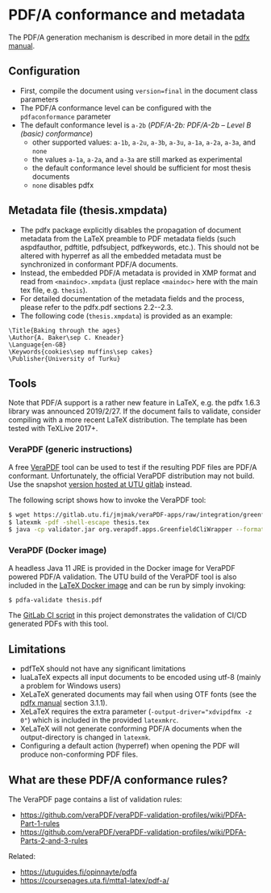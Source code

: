 
# PDF/A conformance and metadata

The PDF/A generation mechanism is described in more detail in the
[pdfx manual](ftp://ftp.funet.fi/pub/TeX/CTAN/macros/latex/contrib/pdfx/pdfx.pdf).

## Configuration

- First, compile the document using `version=final` in the document class parameters
- The PDF/A conformance level can be configured with the `pdfaconformance` parameter
- The default conformance level is `a-2b` (*PDF/A-2b: PDF/A-2b – Level B (basic) conformance*)
  - other supported values: `a-1b`, `a-2u`, `a-3b`, `a-3u`, `a-1a`, `a-2a`, `a-3a`, and `none`
  - the values `a-1a`, `a-2a`, and `a-3a` are still marked as experimental
  - the default conformance level should be sufficient for most thesis documents
  - `none` disables pdfx

## Metadata file (thesis.xmpdata)

- The pdfx package explicitly disables the propagation of document metadata
  from the LaTeX preamble to PDF metadata fields (such aspdfauthor, pdftitle,
  pdfsubject, pdfkeywords, etc.). This should not be altered with hyperref
  as all the embedded metadata must be synchronized in conformant PDF/A
  documents.
- Instead, the embedded PDF/A metadata is provided in XMP format and read from
  `<maindoc>.xmpdata` (just replace `<maindoc>` here with the main tex file,
  e.g. `thesis`).
- For detailed documentation of the metadata fields and the process, please
  refer to the pdfx.pdf sections 2.2--2.3.
- The following code (`thesis.xmpdata`) is provided as an example:
```
\Title{Baking through the ages}
\Author{A. Baker\sep C. Kneader}
\Language{en-GB}
\Keywords{cookies\sep muffins\sep cakes}
\Publisher{University of Turku}
```

## Tools

Note that PDF/A support is a rather new feature in LaTeX, e.g. the pdfx
1.6.3 library was announced 2019/2/27. If the document fails to validate,
consider compiling with a more recent LaTeX distribution. The template
has been tested with TeXLive 2017+.

### VeraPDF (generic instructions)

A free [VeraPDF](https://verapdf.org/) tool can be used to test if the
resulting PDF files are PDF/A conformant. Unfortunately, the official
VeraPDF distribution may not build. Use the snapshot
[version hosted at UTU gitlab](https://gitlab.utu.fi/jmjmak/veraPDF-apps)
instead.

The following script shows how to invoke the VeraPDF tool:

```bash
$ wget https://gitlab.utu.fi/jmjmak/veraPDF-apps/raw/integration/greenfield-apps-1.15.0-SNAPSHOT.jar?inline=false -O validator.jar
$ latexmk -pdf -shell-escape thesis.tex
$ java -cp validator.jar org.verapdf.apps.GreenfieldCliWrapper --format text -v thesis.pdf
```

### VeraPDF (Docker image)

A headless Java 11 JRE is provided in the Docker image for VeraPDF
powered PDF/A validation. The UTU build of the VeraPDF tool is also
included in the [LaTeX Docker image](web/docker.md) and can be run by
simply invoking:

```bash
$ pdfa-validate thesis.pdf
```

The [GitLab CI script](.gitlab-ci-simple.yml)
in this project demonstrates the validation of CI/CD generated PDFs with
this tool.
  
## Limitations

- pdfTeX should not have any significant limitations
- luaLaTeX expects all input documents to be encoded using utf-8 (mainly
  a problem for Windows users)
- XeLaTeX generated documents may fail when using OTF fonts (see the
  [pdfx manual](ftp://ftp.funet.fi/pub/TeX/CTAN/macros/latex/contrib/pdfx/pdfx.pdf)
  section 3.1.1).
- XeLaTeX requires the extra parameter (`-output-driver="xdvipdfmx -z 0"`)
  which is included in the provided `latexmkrc`.
- XeLaTeX will not generate conforming PDF/A documents when the
  output-directory is changed in `latexmk`.
- Configuring a default action (hyperref) when opening the PDF will
  produce non-conforming PDF files.

## What are these PDF/A conformance rules?

The VeraPDF page contains a list of validation rules:

  * https://github.com/veraPDF/veraPDF-validation-profiles/wiki/PDFA-Part-1-rules
  * https://github.com/veraPDF/veraPDF-validation-profiles/wiki/PDFA-Parts-2-and-3-rules

Related:
  * https://utuguides.fi/opinnayte/pdfa  
  * https://coursepages.uta.fi/mtta1-latex/pdf-a/
